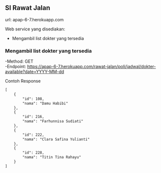 ## SI Rawat Jalan

url: apap-6-7.herokuapp.com

Web service yang disediakan:
- Mengambil list dokter yang tersedia

### Mengambil list dokter yang tersedia

-Method: GET <br/>
-Endpoint: https://apap-6-7.herokuapp.com/rawat-jalan/poli/jadwal/dokter-available?date=YYYY-MM-dd

Contoh Response
```markdown
[
    {
        "id": 108,
        "nama": "Damu Habibi"
    },
    {
        "id": 216,
        "nama": "Farhunnisa Sudiati"
    },
    {
        "id": 222,
        "nama": "Clara Safina Yulianti"
    },
    {
        "id": 228,
        "nama": "Titin Tina Rahayu"
    }
]
```

